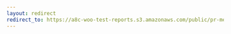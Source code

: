 ```yaml
---
layout: redirect
redirect_to: https://a8c-woo-test-reports.s3.amazonaws.com/public/pr-merge/43069/e2e/index.html
---
```

